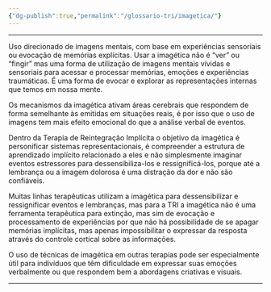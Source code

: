 ```yaml
---
{"dg-publish":true,"permalink":"/glossario-tri/imagetica/"}
---
```


---
Uso direcionado de imagens mentais, com base em experiências sensoriais ou evocação de memórias explícitas. 
Usar a imagética não é “ver” ou “fingir” mas uma forma de utilização de imagens mentais vívidas e sensoriais para acessar e processar memórias, emoções e experiências traumáticas. É uma forma de evocar e explorar as representações internas que temos em nossa mente.

Os mecanismos da imagética ativam áreas cerebrais que respondem de forma semelhante às emitidas em situações reais, é por isso que o uso de imagens tem mais efeito emocional do que a análise verbal de eventos. 

Dentro da Terapia de Reintegração Implícita o objetivo da imagética é personificar sistemas representacionais, é compreender a estrutura de aprendizado implícito relacionado a eles e não simplesmente imaginar eventos estressores para dessensibiliza-los e ressignificá-los, porque até a lembrança ou a imagem dolorosa é uma distração da dor e não são confiáveis.
 
Muitas linhas terapêuticas utilizam a imagética para dessensibilizar e ressignificar eventos e lembranças, mas para a TRI a imagética não é uma ferramenta terapêutica para extinção, mas sim de evocação e processamento de experiências por que não há possibilidade de se apagar memórias implícitas, mas apenas impossibilitar o expressar da resposta através do controle cortical sobre as informações.

O uso de técnicas de imagética em outras terapias  pode ser especialmente útil para indivíduos que têm dificuldade em expressar suas emoções verbalmente ou que respondem bem a abordagens criativas e visuais. 


----



